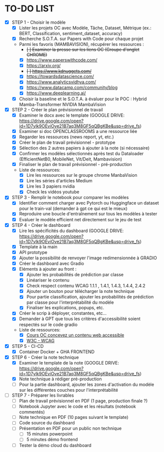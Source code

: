 **TO-DO LIST**
===========

- [X] STEP 1 - Choisir le modèle
    - [X] Lister les projets OC avec Modèle, Tâche, Dataset, Métrique (ex.: BERT, Classification, sentiment_dataset, accuracy)
    - [X] Recherche S.O.T.A. sur Papers with Code pour chaque projet
    - Parmi les favoris (MAMBAVISION), récupérer les ressources :
        - ~~[ ] Examiner la presse sur les liens OC (Groupe d'onglet CHROME)~~
        - [X] https://www.paperswithcode.com/
        - [X] https://arxiv.org/
        - ~~[ ] https://www.kdnuggets.com/~~
        - [X] https://towardsdatascience.com/
        - [X] https://www.analyticsvidhya.com/
        - [X] https://www.datacamp.com/community/blog
        - [X] https://www.deeplearning.ai/
    - [X] Choisir la baseline et le S.O.T.A. à évaluer pour le POC : Hybrid Mamba-Transformer NVIDIA MambaVision
- [X] STEP 2 - Créer le plan prévisionnel de travail
    - [X] Examiner le docx avec le template (GOOGLE DRIVE: https://drive.google.com/open?id=1D7ylk9OEviOve21B7aq3M8GF5qQBgKBe&usp=drive_fs)
    - [X] Examiner si doc OPENCLASSROOMS a une ressource liée
    - [X] Regarder les ressources (news report, yt, etc.)
    - [X] Créer le plan de travail prévisionnel - prototype 
    - [X] Sélection des 2 autres papiers à ajouter à la note (si nécessaire)
    - [X] Confirmer les modèles sélectionnés après test du Dataloader (EfficientNetB0, MobileNet, Vit/Deit, Mambavision)
    - [X] Finaliser le plan de travail prévisionnel - pré-production
    - Liste de ressources:
        - [X] Lire les ressources sur le groupe chrome ManbaVision
        - [X] Lire les séries d'articles Medium
        - [X] Lire les 3 papiers nvidia
        - [X] Check les vidéos youtube
- [X] STEP 3 - Remplir le notebook pour comparer les modèles
    - [X] Identifier comment charger avec Pytorch ou Huggingface un dataset pour le train-val (demander à gpt ce qui est le mieux)
    - [X] Reproduire une boucle d'entraînement sur tous les modèles à tester
    - [X] Evaluer le modèle efficient net directement sur le jeu de test
- [x] STEP 4 - Créer le dashboard
    - [X] Lire les spécificités du dashboard (GOOGLE DRIVE: https://drive.google.com/open?id=1D7ylk9OEviOve21B7aq3M8GF5qQBgKBe&usp=drive_fs)
    - [X] Template à la main
    - [X] API prototype
    - [X] Ajouter la possibilité de renvoyer l'image redimensionnée à GRADIO
    - [X] Créer le dashboard avec Gradio
    - [X] Eléments à ajouter au front :
        - [X] Ajouter les probabilités de prédiction par classe
        - [X] Linéariser le contenu
        - [X] Check respect contenu WCAG 1.1.1 , 1.4.1, 1.4.3, 1.4.4, 2.4.2
        - [X] Ajouter un bouton pour télécharger la note technique
        - [X] Pour partie classification, ajouter les probabilités de prédiction par classe pour l'interprétabilité du modèle
        - [X] Finaliser les explications, popups, etc.
    - [X] Créer le scrip à déployer, constantes, etc...
    - [X] Demander à GPT que tous les critères d'accessibilité soient respectés sur le code gradio
    - Liste de ressources:
        - [X] [Cours OC concevez un contenu web accessible](https://openclassrooms.com/fr/courses/6691346-concevez-un-contenu-web-accessible/6940707-tirez-le-maximum-de-ce-cours-14)
        - [X] [W3C - WCAG](https://www.w3.org/WAI/standards-guidelines/wcag/glance/fr)
- [X] STEP 5 - CI-CD
    - [X] Container Docker + GHA FRONTEND
- [X] STEP 6 - Créer la note technique
    - [X] Examiner le template de la note (GOOGLE DRIVE: https://drive.google.com/open?id=1D7ylk9OEviOve21B7aq3M8GF5qQBgKBe&usp=drive_fs)
    - [X] Note technique à rédiger pré-production
    - [ ] Pour la partie dashboard, ajouter les zones d'activation du modèle sur les différentes couches pour l'interprétabilité
- [ ] STEP 7 - Préparer les livrables
    - [ ] Plan de travail prévisionnel en PDF (1 page, production finale ?)
    - [ ] Notebook Jupyter avec le code et les résultats (notebook commentés)
    - [ ] Note technique en PDF (10 pages suivant le template)
    - [ ] Code source du dashboard
    - [ ] Présentation en PDF pour un public non technique
        - [ ] 15 minutes powerpoint
        - [ ] 5 minutes démo frontend
    - [ ] Tester la démo cloud du dashboard
